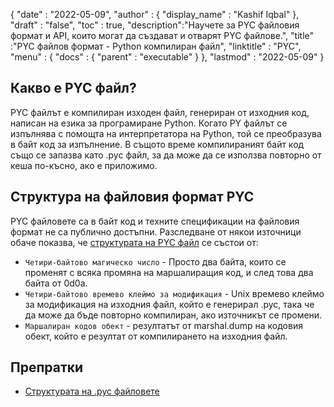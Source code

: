 {
  "date" : "2022-05-09",
  "author" : {
    "display_name" : "Kashif Iqbal"
},
  "draft" : "false",
  "toc" : true,
  "description":"Научете за PYC файловия формат и API, които могат да създават и отварят PYC файлове.",
  "title" :"PYC файлов формат - Python компилиран файл",
  "linktitle" : "PYC",
  "menu" : {
    "docs" : {
      "parent" : "executable"
}
},
  "lastmod" : "2022-05-09"
}

## Какво е PYC файл?

PYC файлът е компилиран изходен файл, генериран от изходния код, написан на езика за програмиране Python. Когато PY файлът се изпълнява с помощта на интерпретатора на Python, той се преобразува в байт код за изпълнение. В същото време компилираният байт код също се запазва като .pyc файл, за да може да се използва повторно от кеша по-късно, ако е приложимо.

## Структура на файловия формат PYC

PYC файловете са в байт код и техните спецификации на файловия формат не са публично достъпни. Разследване от някои източници обаче показва, че [структурата на PYC файл](https://nedbatchelder.com/blog/200804/the_structure_of_pyc_files.html) се състои от:

* `Четири-байтово магическо число` - Просто два байта, които се променят с всяка промяна на маршалиращия код, и след това два байта от 0d0a.
* `Четири-байтово времево клеймо за модификация` - Unix времево клеймо за модификация на изходния файл, който е генерирал .pyc, така че да може да бъде повторно компилиран, ако източникът се промени.
* `Маршалиран кодов обект` - резултатът от marshal.dump на кодовия обект, който е резултат от компилирането на изходния файл.

## Препратки

* [Структурата на .pyc файловете](https://nedbatchelder.com/blog/200804/the_structure_of_pyc_files.html)

